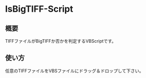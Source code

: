 # IsBigTIFF-Script

## 概要
TIFFファイルがBigTIFFか否かを判定するVBScriptです。

## 使い方
任意のTIFFファイルをVBSファイルにドラッグ＆ドロップして下さい。
